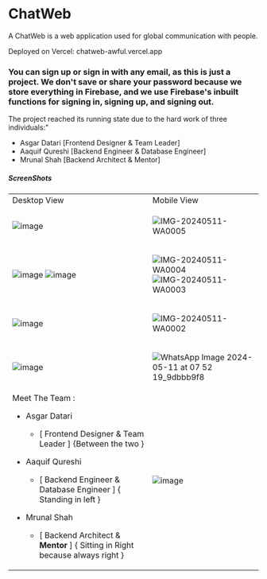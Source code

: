 # ChatWeb
 
A ChatWeb is a web application used for global communication with people.

Deployed on Vercel: chatweb-awful.vercel.app

<h3> You can sign up or sign in with any email, as this is just a project. We don't save or share your password because we store everything in Firebase, and we use Firebase's inbuilt functions for signing in, signing up, and signing out. </h3>

The project reached its running state due to the hard work of three individuals:"

   * Asgar Datari [Frontend Designer & Team Leader]
   * Aaquif Qureshi [Backend Engineer & Database Engineer]
   * Mrunal Shah [Backend Architect & Mentor]

##### ScreenShots #####
<table>
  <tr>
   <td> Desktop View </td>
   <td> Mobile View </td>  
 </tr>

 <tr>
  <td> 
  
   ![image](https://github.com/AsgarDatari/ChatWeb/assets/108453611/0ce95556-fb91-4d11-878f-9493377874c5) 
  
  </td>

  <td>

   ![IMG-20240511-WA0005](https://github.com/AsgarDatari/ChatWeb/assets/108453611/a68d9464-88e4-41fc-b738-aea6b7b6e640)

   
  </td>
 </tr>

 <tr>
   <td>
    
   ![image](https://github.com/AsgarDatari/ChatWeb/assets/108453611/459b8b9b-879f-428f-9242-a96f624419eb)
   ![image](https://github.com/AsgarDatari/ChatWeb/assets/108453611/4c1c39a0-f41f-4f06-a668-2f00fd5cf2bb)
    
   </td>

   <td>
    
   ![IMG-20240511-WA0004](https://github.com/AsgarDatari/ChatWeb/assets/108453611/f7f1cd9d-3f78-4a89-9dd5-34e8ae769dad)
   ![IMG-20240511-WA0003](https://github.com/AsgarDatari/ChatWeb/assets/108453611/6ff28413-7b39-41ed-8a57-633787b8ceeb)

   </td>
 </tr>

 <tr>
   <td>
    
   ![image](https://github.com/AsgarDatari/ChatWeb/assets/108453611/a28ca2c2-4721-4539-ae95-8f405c87ebb5)
    
   </td>
   <td>

   ![IMG-20240511-WA0002](https://github.com/AsgarDatari/ChatWeb/assets/108453611/bee1bf35-dddb-445c-8824-b3e1e2465cee)

   </td>
 </tr>

<tr>
 <td>
  
   ![image](https://github.com/AsgarDatari/ChatWeb/assets/108453611/222254f8-3ea1-44c2-bda9-dc73ef678e2f)
  
 </td>
 <td>

  ![WhatsApp Image 2024-05-11 at 07 52 19_9dbbb9f8](https://github.com/AsgarDatari/ChatWeb/assets/108453611/9ab55497-e346-4405-b005-7600a95d399a)

  
 </td>
</tr>

<tr>
 <td> 
   Meet The Team :
   
  * Asgar Datari
     * [ Frontend Designer & Team Leader ] {Between the two }
  
  * Aaquif Qureshi
     * [ Backend Engineer & Database Engineer ] { Standing in left }
  
  * Mrunal Shah
     * [ Backend Architect & <b> Mentor </b>] { Sitting in Right because always right }
 </td>
 <td>
  
  ![image](https://github.com/AsgarDatari/ChatWeb/assets/108453611/7ae5261b-6ce2-4166-a974-8aaa5f058c03)
 
 </td>
</tr>
 
</table>
